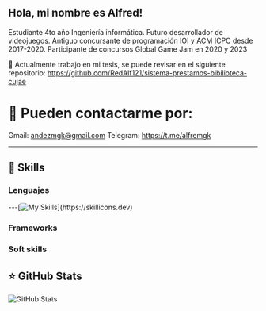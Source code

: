 ## Hola, mi nombre es Alfred!

Estudiante 4to año Ingeniería informática. Futuro desarrollador de videojuegos. Antiguo concursante de programación IOI y ACM ICPC desde 2017-2020. Participante de concursos Global Game Jam en 2020 y 2023

🔭 Actualmente trabajo en mi tesis, se puede revisar en el siguiente repositorio:
https://github.com/RedAlf121/sistema-prestamos-bibilioteca-cujae

# 💬 Pueden contactarme por: 
Gmail: andezmgk@gmail.com
Telegram: https://t.me/alfremgk

---

## 🚀 Skills

### Lenguajes
---[![My Skills](https://skillicons.dev/icons?i=js,html,css,c,cpp,java,py¿,dart,)](https://skillicons.dev)

### Frameworks


### Soft skills

## ⭐ GitHub Stats

![GitHub Stats](https://github-readme-stats.vercel.app/api?username=RedAlf121&show_icons=true)
